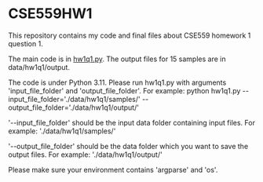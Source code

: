 # CSE559HW1
This repository contains my code and final files about CSE559 homework 1 question 1.

The main code is in [hw1q1.py](hw1q1.py). The output files for 15 samples are in data/hw1q1/output.

The code is under Python 3.11. Please run hw1q1.py with arguments 'input_file_folder' and 'output_file_folder'. For example: python hw1q1.py --input_file_folder='./data/hw1q1/samples/' --output_file_folder='./data/hw1q1/output/'

'--input_file_folder' should be the input data folder containing input files. For example: './data/hw1q1/samples/'

'--output_file_folder' should be the data folder which you want to save the output files. For example: './data/hw1q1/output/'

Please make sure your environment contains 'argparse' and 'os'.
